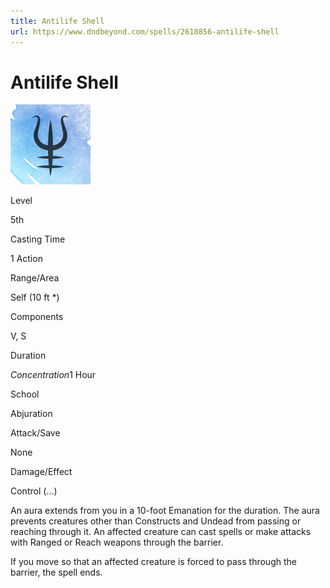 ```yaml
---
title: Antilife Shell
url: https://www.dndbeyond.com/spells/2618856-antilife-shell
---
```


# Antilife Shell

![Antilife Shell](antilife-shell.png)

Level

5th

Casting Time

1 Action

Range/Area

Self
(10 ft *)

Components

V, S

Duration

*Concentration*1 Hour

School

Abjuration

Attack/Save

None

Damage/Effect

Control (...)

An aura extends from you in a 10-foot Emanation for the duration. The aura prevents creatures other than Constructs and Undead from passing or reaching through it. An affected creature can cast spells or make attacks with Ranged or Reach weapons through the barrier.

If you move so that an affected creature is forced to pass through the barrier, the spell ends.